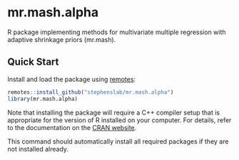 # mr.mash.alpha

R package implementing methods for multivariate multiple regression
with adaptive shrinkage priors (mr.mash).

## Quick Start

Install and load the package using [remotes][remotes]:

```R
remotes::install_github("stephenslab/mr.mash.alpha")
library(mr.mash.alpha)
```

Note that installing the package will require a C++ compiler setup
that is appropriate for the version of R installed on your
computer. For details, refer to the documentation on the
[CRAN website][cran].

This command should automatically install all required packages if
they are not installed already.

[remotes]: https://github.com/r-lib/remotes
[cran]: https://cran.r-project.org

